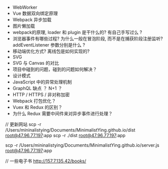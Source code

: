 * WebWorker
* Vue 数据双向绑定原理
* Webpack 异步加载
* 图片懒加载
* webpack的原理, loader 和 plugin 是干什么的? 有自己手写过么 ?
* 浏览器事件有哪些过程? 为什么一般在冒泡阶段, 而不是在捕获阶段注册监听? addEventListener 参数分别是什么 ?
* 移动端优化方式? 离线包是如何实现的?
* SVG
* SVG 与 Canvas 的对比
* 项目中碰到的问题，碰到的问题如何解决？
* 设计模式
* JavaScript 中的异常处理机制
* GraphQL 缺点 ？ N+1 ？
* HTTP / HTTPS / 非对称加密
* Webpack 打包优化？
* Vuex 和 Redux 的区别？
* 为什么 Redux 需要中间件来对异步事件进行处理？


// 更新网站
scp -r /Users/mininalistying/Documents/MinimalistYing.github.io/dist root@47.96.77.197:app
scp -r ./dist root@47.96.77.197:app

scp -r /Users/mininalistying/Documents/MinimalistYing.github.io/server.js root@47.96.77.197:app

// 一些电子书
http://157.7.135.42/books/
